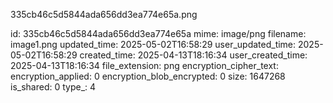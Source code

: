 335cb46c5d5844ada656dd3ea774e65a.png

id: 335cb46c5d5844ada656dd3ea774e65a
mime: image/png
filename: image1.png
updated_time: 2025-05-02T16:58:29
user_updated_time: 2025-05-02T16:58:29
created_time: 2025-04-13T18:16:34
user_created_time: 2025-04-13T18:16:34
file_extension: png
encryption_cipher_text: 
encryption_applied: 0
encryption_blob_encrypted: 0
size: 1647268
is_shared: 0
type_: 4